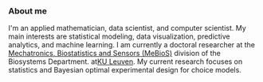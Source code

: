 ### About me

I'm an applied mathematician, data scientist, and computer scientist. My main interests are statistical modeling, data visualization, predictive analytics, and machine learning.
I am currently a doctoral researcher at the [Mechatronics, Biostatistics and Sensors (MeBioS)](https://www.biw.kuleuven.be/biosyst/mebios) division of the Biosystems Department. at[KU Leuven](https://www.kuleuven.be/english/). My current research focuses on statistics and Bayesian optimal experimental design for choice models.

<!--
**mariobecerra/mariobecerra** is a ✨ _special_ ✨ repository because its `README.md` (this file) appears on your GitHub profile.

Here are some ideas to get you started:

- 🔭 I’m currently working on ...
- 🌱 I’m currently learning ...
- 👯 I’m looking to collaborate on ...
- 🤔 I’m looking for help with ...
- 💬 Ask me about ...
- 📫 How to reach me: ...
- 😄 Pronouns: ...
- ⚡ Fun fact: ...
-->
